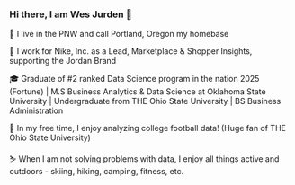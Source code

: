 ### Hi there, I am Wes Jurden 👋

📍 I live in the PNW and call Portland, Oregon my homebase

👟 I work for Nike, Inc. as a Lead, Marketplace & Shopper Insights, supporting the Jordan Brand

🎓 Graduate of #2 ranked Data Science program in the nation 2025 (Fortune) | M.S Business Analytics & Data Science at Oklahoma State University | Undergraduate from THE Ohio State University | BS Business Administration 

🏈 In my free time, I enjoy analyzing college football data! (Huge fan of THE Ohio State University)

⛷ When I am not solving problems with data, I enjoy all things active and outdoors - skiing, hiking, camping, fitness, etc.
